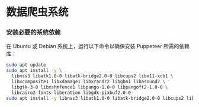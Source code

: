 # 数据爬虫系统

### 安装必要的系统依赖

在 Ubuntu 或 Debian 系统上，运行以下命令以确保安装 Puppeteer 所需的依赖库：

```bash
sudo apt update
sudo apt install -y \
  libnss3 libatk1.0-0 libatk-bridge2.0-0 libcups2 libx11-xcb1 \
  libxcomposite1 libxdamage1 libxrandr2 libgbm1 libasound2 \
  libgtk-3-0 libxshmfence1 libpango-1.0-0 libpangoft2-1.0-0 \
  libcairo2 fonts-liberation libgdk-pixbuf2.0-0
sudo apt install -y libnss3 libatk1.0-0 libatk-bridge2.0-0 libcups2 libdrm2 libxkbcommon0 libxcomposite1 libxrandr2 libgbm1 libasound2 libxshmfence1 libxdamage1 libpango-1.0-0 libx11-xcb1
